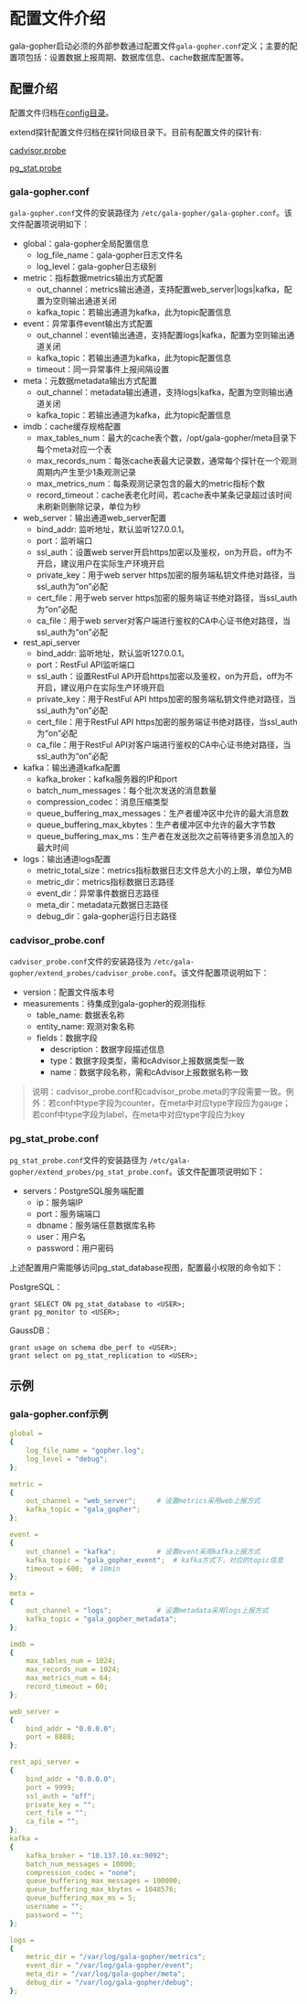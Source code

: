 配置文件介绍
================

gala-gopher启动必须的外部参数通过配置文件`gala-gopher.conf`定义；主要的配置项包括：设置数据上报周期、数据库信息、cache数据库配置等。

## 配置介绍

配置文件归档在[config目录](../config)。

extend探针配置文件归档在探针同级目录下。目前有配置文件的探针有:

[cadvisor.probe](../src/probes/extends/python.probe/cadvisor.probe)

[pg_stat.probe](../src/probes/extends/python.probe/pg_stat.probe)

### gala-gopher.conf

`gala-gopher.conf`文件的安装路径为 `/etc/gala-gopher/gala-gopher.conf`。该文件配置项说明如下：

- global：gala-gopher全局配置信息
  - log_file_name：gala-gopher日志文件名
  - log_level：gala-gopher日志级别
- metric：指标数据metrics输出方式配置
  - out_channel：metrics输出通道，支持配置web_server|logs|kafka，配置为空则输出通道关闭
  - kafka_topic：若输出通道为kafka，此为topic配置信息
- event：异常事件event输出方式配置
  - out_channel：event输出通道，支持配置logs|kafka，配置为空则输出通道关闭
  - kafka_topic：若输出通道为kafka，此为topic配置信息
  - timeout：同一异常事件上报间隔设置
- meta：元数据metadata输出方式配置
  - out_channel：metadata输出通道，支持logs|kafka，配置为空则输出通道关闭
  - kafka_topic：若输出通道为kafka，此为topic配置信息
- imdb：cache缓存规格配置
  - max_tables_num：最大的cache表个数，/opt/gala-gopher/meta目录下每个meta对应一个表
  - max_records_num：每张cache表最大记录数，通常每个探针在一个观测周期内产生至少1条观测记录
  - max_metrics_num：每条观测记录包含的最大的metric指标个数
  - record_timeout：cache表老化时间，若cache表中某条记录超过该时间未刷新则删除记录，单位为秒
- web_server：输出通道web_server配置
  - bind_addr: 监听地址，默认监听127.0.0.1。
  - port：监听端口
  - ssl_auth：设置web server开启https加密以及鉴权，on为开启，off为不开启，建议用户在实际生产环境开启
  - private_key：用于web server https加密的服务端私钥文件绝对路径，当ssl_auth为“on”必配
  - cert_file：用于web server https加密的服务端证书绝对路径，当ssl_auth为“on”必配
  - ca_file：用于web server对客户端进行鉴权的CA中心证书绝对路径，当ssl_auth为“on”必配
- rest_api_server
  - bind_addr: 监听地址，默认监听127.0.0.1。
  - port：RestFul API监听端口
  - ssl_auth：设置RestFul API开启https加密以及鉴权，on为开启，off为不开启，建议用户在实际生产环境开启
  - private_key：用于RestFul API https加密的服务端私钥文件绝对路径，当ssl_auth为“on”必配
  - cert_file：用于RestFul API https加密的服务端证书绝对路径，当ssl_auth为“on”必配
  - ca_file：用于RestFul API对客户端进行鉴权的CA中心证书绝对路径，当ssl_auth为“on”必配
- kafka：输出通道kafka配置
  - kafka_broker：kafka服务器的IP和port
  - batch_num_messages：每个批次发送的消息数量
  - compression_codec：消息压缩类型
  - queue_buffering_max_messages：生产者缓冲区中允许的最大消息数
  - queue_buffering_max_kbytes：生产者缓冲区中允许的最大字节数
  - queue_buffering_max_ms：生产者在发送批次之前等待更多消息加入的最大时间
- logs：输出通道logs配置
  - metric_total_size：metrics指标数据日志文件总大小的上限，单位为MB
  - metric_dir：metrics指标数据日志路径
  - event_dir：异常事件数据日志路径
  - meta_dir：metadata元数据日志路径
  - debug_dir：gala-gopher运行日志路径

### cadvisor_probe.conf

`cadvisor_probe.conf`文件的安装路径为 `/etc/gala-gopher/extend_probes/cadvisor_probe.conf`。该文件配置项说明如下：

- version：配置文件版本号
- measurements：待集成到gala-gopher的观测指标
  - table_name: 数据表名称
  - entity_name: 观测对象名称
  - fields：数据字段
    - description：数据字段描述信息
    - type：数据字段类型，需和cAdvisor上报数据类型一致
    - name：数据字段名称，需和cAdvisor上报数据名称一致

> 说明：cadvisor_probe.conf和cadvisor_probe.meta的字段需要一致。例外：若conf中type字段为counter，在meta中对应type字段应为gauge；若conf中type字段为label，在meta中对应type字段应为key


### pg_stat_probe.conf

`pg_stat_probe.conf`文件的安装路径为 `/etc/gala-gopher/extend_probes/pg_stat_probe.conf`。该文件配置项说明如下：

- servers：PostgreSQL服务端配置
  - ip：服务端IP
  - port：服务端端口
  - dbname：服务端任意数据库名称
  - user：用户名
  - password：用户密码

上述配置用户需能够访问pg_stat_database视图，配置最小权限的命令如下：

PostgreSQL：

```shell
grant SELECT ON pg_stat_database to <USER>;
grant pg_monitor to <USER>;
```

GaussDB：

```shell
grant usage on schema dbe_perf to <USER>;
grant select on pg_stat_replication to <USER>;
```

## 示例

### gala-gopher.conf示例

```yaml
global =
{
    log_file_name = "gopher.log";
    log_level = "debug";
};

metric =
{
    out_channel = "web_server";     # 设置metrics采用web上报方式
    kafka_topic = "gala_gopher";
};

event =
{
    out_channel = "kafka";          # 设置event采用kafka上报方式
    kafka_topic = "gala_gopher_event";  # kafka方式下，对应的topic信息
    timeout = 600;  # 10min
};

meta =
{
    out_channel = "logs";           # 设置metadata采用logs上报方式
    kafka_topic = "gala_gopher_metadata";
};

imdb =
{
    max_tables_num = 1024;
    max_records_num = 1024;
    max_metrics_num = 64;
    record_timeout = 60;
};

web_server =
{
    bind_addr = "0.0.0.0";
    port = 8888;
};

rest_api_server =
{
    bind_addr = "0.0.0.0";
    port = 9999;
    ssl_auth = "off";
    private_key = "";
    cert_file = "";
    ca_file = "";
};
kafka =
{
    kafka_broker = "10.137.10.xx:9092";
    batch_num_messages = 10000;
    compression_codec = "none";
    queue_buffering_max_messages = 100000;
    queue_buffering_max_kbytes = 1048576;
    queue_buffering_max_ms = 5;
    username = "";
    password = "";
};

logs =
{
    metric_dir = "/var/log/gala-gopher/metrics";
    event_dir = "/var/log/gala-gopher/event";
    meta_dir = "/var/log/gala-gopher/meta";
    debug_dir = "/var/log/gala-gopher/debug";
};
```
